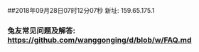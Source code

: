 ##2018年09月28日07时12分07秒 新址: 159.65.175.1
### 兔友常见问题及解答: https://github.com/wanggonging/d/blob/w/FAQ.md
